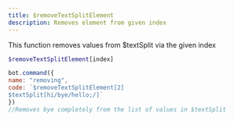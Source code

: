 ```yaml
---
title: $removeTextSplitElement
description: Removes element from given index
---
```


This function removes values from $textSplit via the given index

```php
$removeTextSplitElement[index]
```

```javascript
bot.command({
name: "removing",
code: `$removeTextSplitElement[2]
$textSplit[hi/bye/hello;/]`
})
//Removes bye completely from the list of values in $textSplit
```


